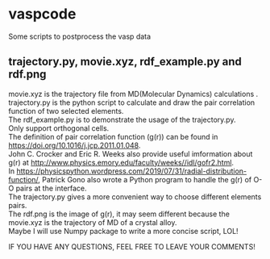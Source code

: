 # vaspcode
Some scripts to postprocess the vasp data

## trajectory.py, movie.xyz, rdf_example.py and rdf.png
movie.xyz is the trajectory file from MD(Molecular Dynamics) calculations .  
trajectory.py is the python script to calculate and draw the pair correlation function of two selected elements.  
The rdf_example.py is to demonstrate the usage of the trajectory.py.  
Only support orthogonal cells.  
The definition of pair correlation function (g(r)) can be found in https://doi.org/10.1016/j.jcp.2011.01.048.  
John C. Crocker and Eric R. Weeks also provide useful imformation about g(r) at http://www.physics.emory.edu/faculty/weeks//idl/gofr2.html.  
In https://physicspython.wordpress.com/2019/07/31/radial-distribution-function/, Patrick Gono also wrote a Python program to handle the g(r) 
of O-O pairs at the interface.  
The trajectory.py gives a more convenient way to choose different elements pairs.  
The rdf.png is the image of g(r), it may seem different because the movie.xyz is the trajectory of MD of a crystal alloy.  
Maybe I will use Numpy package to write a more concise script, LOL!  

IF YOU HAVE ANY QUESTIONS, FEEL FREE TO LEAVE YOUR COMMENTS!
